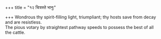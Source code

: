 +++
title = "१२ चित्रस्ते भानुः"

+++
Wondrous thy spirit-filling light, triumpliant; thy hosts save from decay and are resistless.  
     The pious votary by straightest pathway speeds to possess the best of all the cattle.
